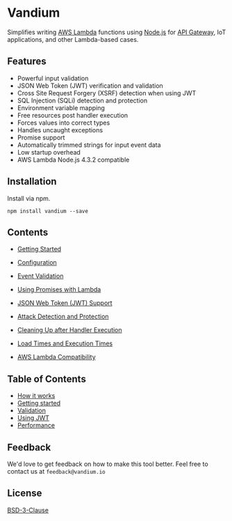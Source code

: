# Vandium

Simplifies writing [AWS Lambda](https://aws.amazon.com/lambda/details) functions using [Node.js](https://nodejs.org) for [API Gateway](https://aws.amazon.com/api-gateway), IoT applications, and other Lambda-based cases.

## Features
* Powerful input validation
* JSON Web Token (JWT) verification and validation
* Cross Site Request Forgery (XSRF) detection when using JWT
* SQL Injection (SQLi) detection and protection
* Environment variable mapping
* Free resources post handler execution
* Forces values into correct types
* Handles uncaught exceptions
* Promise support
* Automatically trimmed strings for input event data
* Low startup overhead
* AWS Lambda Node.js 4.3.2 compatible


## Installation
Install via npm.

	npm install vandium --save


## Contents

* [Getting Started](getting_started.md)

* [Configuration](configuration.md)

* [Event Validation](validation.md)

* [Using Promises with Lambda](promises.md)

* [JSON Web Token (JWT) Support](jwt.md)

* [Attack Detection and Protection](protection.md)

* [Cleaning Up after Handler Execution](cleanup.md)

* [Load Times and Execution Times](performance.md)

* [AWS Lambda Compatibility](compatability.md)

## Table of Contents

- [How it works](how-it-works.md)
- [Getting started](getting-started.md)
- [Validation](validation)
- [Using JWT](using-jwt)
- [Performance](performance.md)



## Feedback

We'd love to get feedback on how to make this tool better. Feel free to contact us at `feedback@vandium.io`


## License

[BSD-3-Clause](https://en.wikipedia.org/wiki/BSD_licenses)
